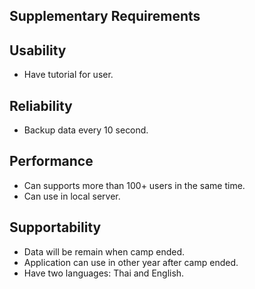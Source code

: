 ## Supplementary Requirements
## Usability
- Have tutorial for user.
## Reliability
- Backup data every 10 second.
## Performance
- Can supports more than 100+ users in the same time.
- Can use in local server.
## Supportability
- Data will be remain when camp ended.
- Application can use in other year after camp ended.
- Have two languages: Thai and English.
